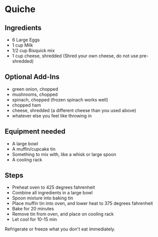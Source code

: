 # Quiche

## Ingredients
 - 6 Large Eggs
 - 1 cup Milk
 - 1/2 cup Bisquick mix
 - 1 cup cheese, shredded (Shred your own cheese, do not use pre-shredded)

## Optional Add-Ins
 - green onion, chopped
 - mushrooms, chopped
 - spinach, chopped (frozen spinach works well)
 - chopped ham
 - cheese, shredded (a different cheese than you used above)
 - whatever else you feel like throwing in

## Equipment needed
 - A large bowl
 - A muffin/cupcake tin
 - Something to mix with, like a whisk or large spoon
 - A cooling rack

## Steps
 - Preheat oven to 425 degrees fahrenheit
 - Combine all ingredients in a large bowl
 - Spoon mixture into baking tin
 - Place muffin tin into oven, and lower heat to 375 degrees fahrenheit
 - Bake for 20 minutes
 - Remove tin from oven, and place on cooling rack
 - Let cool for 10-15 min

 Refrigerate or freeze what you don't eat immediately.